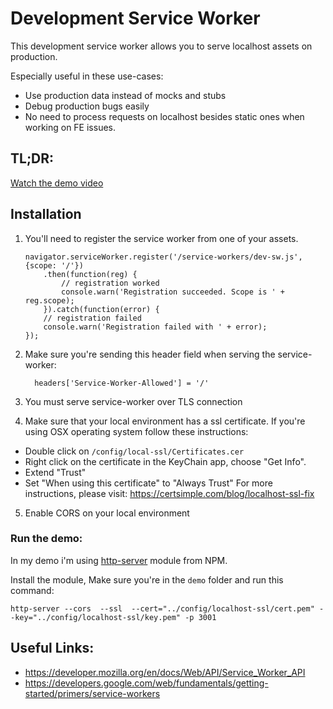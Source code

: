 # Development Service Worker

This development service worker allows you to serve localhost assets on production.

Especially useful in these use-cases:
  - Use production data instead of mocks and stubs
  - Debug production bugs easily 
  - No need to process requests on localhost besides static ones when working on FE issues. 

## TL;DR:
[Watch the demo video](https://s3.amazonaws.com/yossi-eynav-uploads/dev-sw-demo.mp4)

## Installation

1. You'll need to register the service worker from one of your assets.
    ```
    navigator.serviceWorker.register('/service-workers/dev-sw.js', {scope: '/'})
        .then(function(reg) {
            // registration worked
            console.warn('Registration succeeded. Scope is ' + reg.scope);
        }).catch(function(error) {
        // registration failed
        console.warn('Registration failed with ' + error);
    });
    ```
    
2. Make sure you're sending this header field when serving the service-worker:
    ```
      headers['Service-Worker-Allowed'] = '/'
    ```
    
3. You must serve service-worker over TLS connection

4. Make sure that your local environment has a ssl certificate.
If you're using OSX operating system follow these instructions:
 - Double click on `/config/local-ssl/Certificates.cer`
 - Right click on the certificate in the KeyChain app, choose "Get Info".
 - Extend "Trust"
 - Set "When using this certificate" to "Always Trust"
For more instructions, please visit: https://certsimple.com/blog/localhost-ssl-fix 


5. Enable CORS on your local environment 

### Run the demo:
In my demo i'm using [http-server](https://www.npmjs.com/package/http-server) module from NPM.

Install the module, Make sure you're in the `demo` folder and run this command:
```
http-server --cors  --ssl  --cert="../config/localhost-ssl/cert.pem" --key="../config/localhost-ssl/key.pem" -p 3001
```

## Useful Links:

* https://developer.mozilla.org/en/docs/Web/API/Service_Worker_API
* https://developers.google.com/web/fundamentals/getting-started/primers/service-workers

